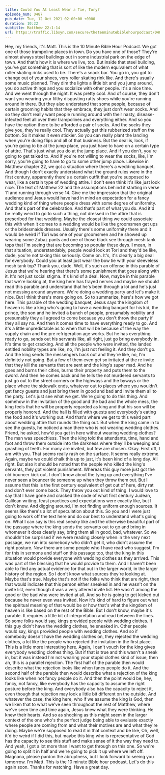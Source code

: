 ```yaml
---
title: Could You At Least Wear a Tie, Tory?
episode_num: 0487
pub_date: Tue, 12 Oct 2021 02:00:00 +0000
duration: 10:22
subtitle: Matthew 22:1-14
url: https://traffic.libsyn.com/secure/thetenminutebiblehourpodcast/0487_-_Could_You_At_Least_Wear_a_Tie_Tory.mp3
---
```


 Hey, my friends, it's Matt. This is the 10 Minute Bible Hour Podcast. We got one of those trampoline places in town. Do you have one of those? They're almost always steel buildings out in some industrial park on the edge of town. And that's how it is where we live, too. But inside that steel building, you've got something that is sort of like the modern equivalent of what roller skating rinks used to be. There's a snack bar. You go in, you got to change out of your shoes, very roller skating rink like. And there's usually some music planned. They dim the lights a little bit and you jump around, you do active things and you socialize with other people. It's a nice time. And we went through the night. It was pretty cool. And of course, they don't want you wearing your filthy disgusting ratty shoes while you're running around in there. But they also understand that some people, because of certain grooming habits that they embrace, they just don't wear socks. And so they don't really want people running around with their nasty, disease-infected feet all over their trampolines and everything either. And so you have the option there to be afforded a pair of socks. And the socks they give you, they're really cool. They actually get this rubberized stuff on the bottom. So it makes it even stickier. So you can really plant the landing when you're doing flips and all of that business. But the deal is, look, if you're going to be at the jump place, you just have to have on a certain type of attire. That's just what you do at the jump place. And if you don't, you're going to get talked to. And if you're not willing to wear the socks, like, I'm sorry, you're going to have to go to some other jump place. Likewise in Matthew chapter 22, we got a situation where there's a wedding banquet. And though I don't exactly understand what the ground rules were in the first century, apparently there's a certain outfit that you're supposed to wear, like a certain type of wedding attire. I don't even think it's like just look nice. The text of Matthew 22 and the assumptions behind it starting in verse 11 and running through verse 14. Give me the impression that the original audience and Jesus would have had in mind an expectation for a fancy wedding kind of thing where people dress with some degree of uniformity. And that's part of the celebration. And that's part of what you do. And it'd be really weird to go to such a thing, not dressed in the attire that is prescribed for that wedding. Maybe the closest thing we could associate this with when it comes to a wedding would be like the groomsmen get ups or the bridesmaids dresses. Usually there's some uniformity there and it would be weird if Tori was one of your groomsmen and he showed up wearing some Zubaz pants and one of those black see through mesh tank tops that I'm seeing that are becoming so popular these days. I mean, in that situation, understandably, people would look at Tori and they'd be like, dude, you're not taking this seriously. Come on. It's, it's clearly a big deal for everybody. Could you at least just wear the bow tie with your sleeveless mesh tank top? Thank you, dude. Well, it's such an offense in this parable of Jesus that we're hearing that there's some punishment that goes along with it. It's not just social stigma. It's kind of a deal. Now, maybe in this parable that we're looking at, the king here has frayed nerves and maybe we should read this parable and understand that he's been through a lot and he's just not messing around anymore. We're doing a wedding party and let's make it nice. But I think there's more going on. So to summarize, here's how we got here. This parable of the wedding banquet, Jesus says the kingdom of heaven is like a king who's going to have a wedding banquet for his kid, the prince, the son and he invited a bunch of people, presumably nobility and presumably they all agreed to come because you don't throw the party if they all say no. And then it comes time to have everything ready to go. And it's a little unpredictable as to when that will be because of the way the supply chain and the pre refrigeration age works. But he has everything ready to go, sends out his servants like, all right, just go bring everybody in. It's time to get cracking. And all the people who were invited, the landed entitled nobility types are like, no, I'm just not feeling it. And they don't go. And the king sends the messengers back out and they're like, no, I'm definitely not going. But a few of them even get so irritated at the re invite that they kill the servants that are sent and the king's super mad. And he goes and burns their cities, burns their property and puts them to the sword. And then he comes back and he tells the not murdered servants to just go out to the street corners or the highways and the byways or the place where the sidewalk ends, whatever out to places where you wouldn't get fancy guests and just bring them in good and bad and invite them all to the party. Let's just see what we get. We're going to do this thing. And somehow in the invitation of the good and the bad and the whole mess, the king feels that he will be properly regarded as king and that his son will be properly honored. And the hall is filled with guests and everybody's eating the food and it's working out. And that's where we get to this weird part about wedding attire that rounds the thing out. But when the king came in to see the guests, he noticed a man there who is not wearing wedding clothes. Friend, he asked, how'd you get in here without wearing wedding clothes? The man was speechless. Then the king told the attendants, time, hand and foot and throw them outside into the darkness where they'll be weeping and gnashing of teeth. For many are invited, but few are chosen. Okay. First off, I am with you. That seems really rash on the surface. It seems really extreme. Again, maybe we could chalk this up to just, it's been kind of a long day. All right. But also it should be noted that the people who killed the king's servants, they got violent punishment. Whereas this guy more just got the old bouncer kick out. I don't know about the tying up and everything I've never seen a bouncer tie someone up when they throw them out. But I assume that this is the first century equivalent of get out of here, dirty rat and don't ever come back. They throw you out kind of thing. I would love to say that I have gone and cracked the code of what first century Judean, Galilean writing, feast practices and expectations were exactly like, but I don't know. And digging around, I'm not finding uniform enough sources. It seems like there's a lot of speculation about this. So you and I were just going to work off the text here and do our best to understand what's going on. What I can say is this real sneaky like and the otherwise beautiful part of the passage where the king sends the servants out to go and bring in whomever it does clearly say, bring them all in good, bad, whatever. So we shouldn't be surprised if we were reading closely when in the very next passage, we run into somebody who didn't get it, who didn't assume the right posture. Now there are some people who I have read who suggest, I'm for this in sermons and stuff on this passage too, that the king in this situation would provide everyone with wedding clothes as they arrived. This was part of the blessing that he would provide to them. And I haven't been able to find any actual evidence for that out in the larger world, in the larger history of the region. So I don't know what sources they're looking at. Maybe that's true. Maybe that's not if the folks who think that are right, then that would indicate that this person either sneaked in and he wasn't on the invite list, even though it was a very altered invite list. He wasn't among the good or the bad who were invited at all. And so he is going to get kicked out because he never even was invited. Now it's kind of hard to figure out what the spiritual meaning of that would be or how that's what the kingdom of heaven is like based on the rest of the Bible. But I don't know, maybe it's parable. It requires a little bit of interpretation and read between the lines. So some folks would say, kings provided people with wedding clothes. If this guy didn't have the wedding clothes, he sneaked in. Other people would say, kings provided people with wedding clothes. And so if somebody doesn't have the wedding clothes on, they rejected the wedding clothes, a lot like the people who rejected the invitation in the first place. This is a little more interesting here. Again, I can't vouch for the king gives everybody wedding clothes thing. But if that is true and this wasn't a sneak in, but it was instead I'm not wearing your stupid clothes kind of issue, then ah, this is a parallel rejection. The first half of the parable then would describe what the rejection looks like when fancy people do it. And the second half of the parable then would describe what a rejection of the king looks like when not fancy people do it. And then the point would be, hey, fancy, not fancy, like everybody has the capacity to assume the right posture before the king. And everybody also has the capacity to reject it, even though that rejection may look a little bit different on the outside. And whatever the case, the king here, who if we assume the king is God, then we liken that to what we've seen throughout the rest of Matthew, where we've seen time and time again, Jesus knew what they were thinking. He knew their hearts. And so as shocking as this might seem in the larger context of the one who's the perfect judge being able to evaluate exactly where people are coming from and what their motives are and what they're doing. Maybe we're supposed to read it in that context and be like, Oh, well, it'd be weird if I did this, but maybe this king who is representative of God has the capacity to see this stuff and make sense of it the way they need to. And yeah, I got a lot more than I want to get through on this one. So we're going to split it in half and we're going to pick it up where we left off. Magnana, please pardon the abruptness, but I look forward to seeing you tomorrow. I'm Matt. This is the 10 minute Bible hour podcast. Let's do this again soon. Thanks for watching. Have a great day.